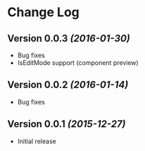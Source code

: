 Change Log
==========

Version 0.0.3 *(2016-01-30)*
----------------------------

 * Bug fixes
 * IsEditMode support (component preview)


Version 0.0.2 *(2016-01-14)*
----------------------------

 * Bug fixes


Version 0.0.1 *(2015-12-27)*
----------------------------

 * Initial release
